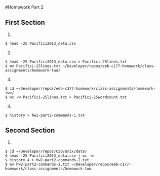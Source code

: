 #Homework Part 2

## First Section
1. 
```
$ head -25 Pacifici2013_data.csv
```

2. 
```
$ head -25 Pacifici2013_data.csv > Pacifici-25lines.txt
$ mv Pacifici-25lines.txt ~/Developer/repos/eeb-c177-homework/class-assignments/homework-two/
```

3. 
```
$ cd ~/Developer/repos/eeb-c177-homework/class-assignments/homework-two/
$ wc -w Pacifici-25lines.txt > Pacifici-25wordcount.txt
```

4. 
```
$ history > hw2-part2-commands-1.txt
```


## Second Section

1. 
```
$ cd ~/Developer/repos/CSB/unix/data/
$ head -25 Pacifici2013_data.csv | wc -w
$ history 4 > hw2-part2-commands-2.txt
$ mv hw2-part2-commands-2.txt ~/Developer/repos/eeb-c177-homework/class-assignments/homework-two

